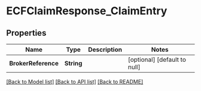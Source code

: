 # ECFClaimResponse_ClaimEntry
## Properties

| Name | Type | Description | Notes |
|------------ | ------------- | ------------- | -------------|
| **BrokerReference** | **String** |  | [optional] [default to null] |

[[Back to Model list]](../README.md#documentation-for-models) [[Back to API list]](../README.md#documentation-for-api-endpoints) [[Back to README]](../README.md)


